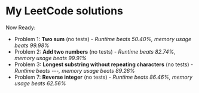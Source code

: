 # My LeetCode solutions

Now Ready:
- Problem 1: **Two sum** (no tests) - *Runtime beats 50.40%, memory usage beats 99.98%*
- Problem 2: **Add two numbers** (no tests) - *Runtime beats 82.74%, memory usage beats 99.91%*
- Problem 3: **Longest substring without repeating characters** (no tests) - *Runtime beats ---, memory usage beats 89.26%*
- Problem 7: **Reverse integer** (no tests) - *Runtime beats 86.46%, memory usage beats 62.56%*
